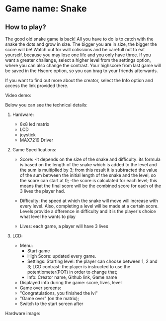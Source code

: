 # Game name: Snake

## How to play?

The good old snake game is back! All you have to do is to catch with the snake the dots and grow in size. The bigger you are in size, the bigger the score will be! Watch out for wall colissions and be carefull not to eat yourself, because you may lose one life and you only have three. If you want a greater challange, select a higher level from the settings option, where you can also change the contrast. Your highscore from last game will be saved in the Hscore option, so you can brag to your friends afterwards.

If you want to find out more about the creator, select the Info option and access the link provided there.

Video demo: 

Below you can see the technical details:
 1. Hardware: 
    - 8x8 led matrix
    - LCD
    - joystick
    - MAX7219 Driver

 2. Game Specifications: 
    - Score: 
      -it depends on the size of the snake and difficulty: its formula is based on the length of the snake
                                                                which is added to the level and the sum is multiplied by 3;
                                                                from this result it is subtracted the value of the sum
                                                                between the initial length of the snake and the level, so the 
                                                                score can start at 0;
      -the score is calculated for each level; this means that the final score will be the combined score for each of
             the 3 lives the player had.

    - Difficulty: the speed at which the snake will move will increase with every level. Also, completing a level will be                                 made at a certain score. Levels provide a dfference in difficulty and it is the player's choice what level 
                        he wants to play

    - Lives: each game, a player will have 3 lives

 3. LCD:
    - Menu: 
      - Start game
      - High Score: updated every game.
      - Settings: Starting level: the player can choose between 1, 2 and 3;
                  LCD contrast: the player is instructed to use the potentiometer(POT) in order to change that;
      - Info: Creator name, Github link, Game name
     - Displayed info during the game: score, lives, level
     - Game over screens: 
     - "Congratulations, you finished the lvl"
     - "Game over" (on the matrix);
     - Switch to the start screen after

Hardware image:



